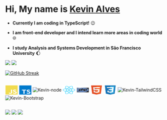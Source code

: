 <div>
  <h1>
     Hi, My name is <a href="https://www.linkedin.com/in/alveskevinn/">Kevin Alves</a>
  </h1>
<div align="left">
  
- **Currently I am coding in TypeScript!** 😉
- **I am front-end developer and I intend learn more areas in coding world**🌐
- **I study Analysis and Systems Development in São Francisco University** 🌔
  
  </div>
</div>
  
 <div>
  <img height="195px" src="https://github-readme-stats.vercel.app/api?username=alveskevinn&show_icons=true&theme=vision-friendly-dark&include_all_commits=true&count_private=true"/>
   
   <img height="195px" src="https://github-readme-stats.vercel.app/api/top-langs/?username=alveskevinn&langs_count=8&theme=vision-friendly-dark">
  
  [![GitHub Streak](http://github-readme-streak-stats.herokuapp.com?user=alveskevinn&theme=highcontrast)](https://git.io/streak-stats)
  
</div>

  

  
   <div style="display: inline_block"><br>
  <img align="center" alt="Kevin-JS" height="30" width="40" src="https://raw.githubusercontent.com/devicons/devicon/master/icons/javascript/javascript-plain.svg">
  <img align="center" alt="Kevin-TSC" height="30" width="40" src="https://raw.githubusercontent.com/devicons/devicon/master/icons/typescript/typescript-plain.svg">
  <img align="center" alt="Kevin-node" height="30" width="40" src="https://cdn.jsdelivr.net/gh/devicons/devicon/icons/nodejs/nodejs-original.svg">
  <img align="center" alt="Kevin-React" height="30" width="40" src="https://raw.githubusercontent.com/devicons/devicon/master/icons/react/react-original.svg">
  <img align="center" alt="Kevin-PHP" height="30" width="40" src="https://github.com/devicons/devicon/blob/master/icons/php/php-original.svg">
  <img align="center" alt="Kevin-HTML" height="30" width="40" src="https://raw.githubusercontent.com/devicons/devicon/master/icons/html5/html5-original.svg">
  <img align="center" alt="Kevin-CSS" height="30" width="40" src="https://raw.githubusercontent.com/devicons/devicon/master/icons/css3/css3-original.svg">
  <img align="center" alt="Kevin-TailwindCSS" height="30" width="40" src="https://cdn.jsdelivr.net/gh/devicons/devicon/icons/tailwindcss/tailwindcss-plain.svg">
  <img align="center" alt="Kevin-Bootstrap" height="30" width="40" src="https://cdn.jsdelivr.net/gh/devicons/devicon/icons/bootstrap/bootstrap-plain.svg"      

</div>
  
  ##
  
  <div> 
  <a href="https://www.instagram.com/alveskevinn/" target="_blank"><img src="https://img.shields.io/badge/-Instagram-%23E4405F?style=for-the-badge&logo=instagram&logoColor=white" target="_blank"></a>
   <a href = "mailto: kevinpedrosodev@gmail.com"><img src="https://img.shields.io/badge/-Gmail-%23333?style=for-the-badge&logo=gmail&logoColor=white" target="_blank"></a>
  <a href="https://br.linkedin.com/in/kevin-pedroso" target="_blank"><img src="https://img.shields.io/badge/-LinkedIn-%230077B5?style=for-the-badge&logo=linkedin&logoColor=white" target="_blank"></a> 
   
  </div>

  
